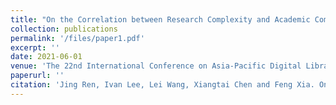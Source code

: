 ```yaml
---
title: "On the Correlation between Research Complexity and Academic Competitiveness"
collection: publications
permalink: '/files/paper1.pdf'
excerpt: ''
date: 2021-06-01
venue: 'The 22nd International Conference on Asia-Pacific Digital Libraries (ICADL)'
paperurl: ''
citation: 'Jing Ren, Ivan Lee, Lei Wang, Xiangtai Chen and Feng Xia. On the Correlation between Research Complexity and Academic Competitiveness, <i>The 22nd International Conference on Asia-Pacific Digital Libraries (ICADL)</i>, Online, November 30 - December 1, 2020.'
---
```


